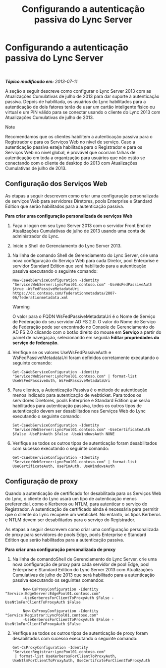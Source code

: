 ﻿---
title: Configurando a autenticação passiva do Lync Server
TOCTitle: Configurando a autenticação passiva do Lync Server
ms:assetid: 9a904b8d-9fce-4abf-be73-5c8e48cfb53a
ms:mtpsurl: https://technet.microsoft.com/pt-br/library/Dn308569(v=OCS.15)
ms:contentKeyID: 56270448
ms.date: 05/19/2016
mtps_version: v=OCS.15
ms.translationtype: HT
---

# Configurando a autenticação passiva do Lync Server

 

_**Tópico modificado em:** 2013-07-11_

A seção a seguir descreve como configurar o Lync Server 2013 com as Atualizações Cumulativas de julho de 2013 para dar suporte à autenticação passiva. Depois de habilitada, os usuários do Lync habilitados para a autenticação de dois fatores terão de usar um cartão inteligente físico ou virtual e um PIN válido para se conectar usando o cliente do Lync 2013 com Atualizações Cumulativas de julho de 2013.

> [!NOTE]  
> Recomendamos que os clientes habilitem a autenticação passiva para o Registrador e para os Serviços Web no nível de serviço. Caso a autenticação passiva esteja habilitada para o Registrador e para os Serviços Web no nível global, é provável que ocorram falhas de autenticação em toda a organização para usuários que não estão se conectando com o cliente de desktop do 2013 com Atualizações Cumulativas de julho de 2013.

## Configuração dos Serviços Web

As etapas a seguir descrevem como criar uma configuração personalizada de serviços Web para servidores Diretores, pools Enterprise e Standard Edition que serão habilitados para a autenticação passiva.

**Para criar uma configuração personalizada de serviços Web**

1.  Faça o logon em seu Lync Server 2013 com o servidor Front End de Atualizações Cumulativas de julho de 2013 usando uma conta de administrador do Lync.

2.  Inicie o Shell de Gerenciamento do Lync Server 2013.

3.  Na linha de comando Shell de Gerenciamento do Lync Server, crie uma nova configuração do Serviço Web para cada Diretor, pool Enterprise e servidor Standard Edition que será habilitado para a autenticação passiva executando o seguinte comando:
    
        New-CsWebServiceConfiguration -Identity "Service:WebServer:LyncPool01.contoso.com" -UseWsFedPassiveAuth $true -WsFedPassiveMetadataUri https://dc.contoso.com/federationmetadata/2007-06/federationmetadata.xml
    

    > [!WARNING]
    > O valor para o FQDN WsFedPassiveMetadataUri é o Nome de Serviço de Federação do seu servidor AD FS 2.0. O valor do Nome de Serviço de Federação pode ser encontrado no Console de Gerenciamento do AD FS 2.0 clicando com o botão direito do mouse em <STRONG>Serviço</STRONG> a partir do painel de navegação, selecionando em seguida <STRONG>Editar propriedades do serviço de federação</STRONG>.



4.  Verifique se os valores UseWsFedPassiveAuth e WsFedPassiveMetadataUri foram definidos corretamente executando o seguinte comando:
    
        Get-CsWebServiceConfiguration -identity "Service:WebServer:LyncPool01.contoso.com" | format-list UseWsFedPassiveAuth, WsFedPassiveMetadataUri

5.  Para clientes, a Autenticação Passiva é o método de autenticação menos indicado para autenticação de webticket. Para todos os servidores Diretores, pools Enterprise e Standard Edition que serão habilitados para autenticação passiva, todos os outros tipos de autenticação devem ser desabilitados nos Serviços Web do Lync executando o seguinte comando:
    
        Set-CsWebServiceConfiguration -Identity "Service:WebServer:LyncPool01.contoso.com" -UseCertificateAuth $false -UsePinAuth $false -UseWindowsAuth NONE

6.  Verifique se todos os outros tipos de autenticação foram desabilitados com sucesso executando o seguinte comando:
    
        Get-CsWebServiceConfiguration -Identity "Service:WebServer:LyncPool01.contoso.com" | format-list UseCertificateAuth, UsePinAuth, UseWindowsAuth

## Configuração de proxy

Quando a autenticação de certificado for desabilitada para os Serviços Web do Lync, o cliente do Lync usará um tipo de autenticação menos preferencial, como o Kerberos ou NTLM, para autenticar o serviço do Registrador. A autenticação de certificado ainda é necessária para permitir que o cliente do Lync recupere um webticket. No entanto, os tipos Kerberos e NTLM devem ser desabilitados para o serviço do Registrador.

As etapas a seguir descrevem como criar uma configuração personalizada de proxy para servidores de pools Edge, pools Enterprise e Standard Edition que serão habilitados para a autenticação passiva.

**Para criar uma configuração personalizada de proxy**

1.  Na linha de comandoShell de Gerenciamento do Lync Server, crie uma nova configuração de proxy para cada servidor de pool Edge, pool Enterprise e Standard Edition do Lync Server 2013 com Atualizações Cumulativas de julho de 2013 que será habilitado para a autenticação passiva executando os seguintes comandos:
    
```
        New-CsProxyConfiguration -Identity "Service:EdgeServer:EdgePool01.contoso.com" 
        -UseKerberosForClientToProxyAuth $False -UseNtlmForClientToProxyAuth $False
```
```    
        New-CsProxyConfiguration -Identity "Service:Registrar:LyncPool01.contoso.com" 
        -UseKerberosForClientToProxyAuth $False -UseNtlmForClientToProxyAuth $False
```

2.  Verifique se todos os outros tipos de autenticação de proxy foram desabilitados com sucesso executando o seguinte comando:
    
        Get-CsProxyConfiguration -Identity "Service:Registrar:LyncPool01.contoso.com"
         | format-list UseKerberosForClientToProxyAuth, UseNtlmForClientToProxyAuth, UseCertifcateForClientToProxyAuth

